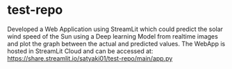 # test-repo
Developed a Web Application using StreamLit which could predict the solar wind speed of the Sun using a Deep learning Model from realtime
images and plot the graph between the actual and predicted values.
The WebApp is hosted in StreamLit Cloud and can be accessed at: https://share.streamlit.io/satyaki01/test-repo/main/app.py
